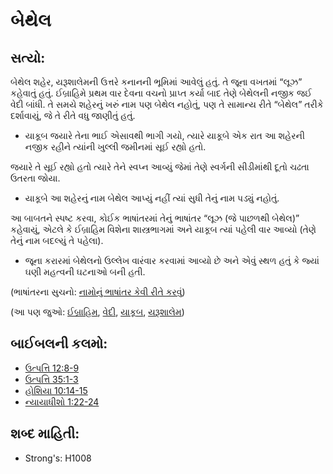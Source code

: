 # બેથેલ 

## સત્યો: 

બેથેલ શહેર, યરૂશાલેમની ઉત્તરે કનાનની ભૂમિમાં આવેલું હતું.
તે જૂના વખતમાં “લૂઝ” કહેવાતું હતું.
ઈબ્રાહિમે પ્રથમ વાર દેવના વચનો પ્રાપ્ત કર્યા બાદ તેણે બેથેલની નજીક જઈ વેદી બાંધી.
તે સમયે શહેરનું ખરું નામ પણ બેથેલ નહોતું, પણ તે સામાન્ય રીતે “બેથેલ” તરીકે દર્શાવાયું,  જે તે રીતે વધુ જાણીતું હતું.

* યાકૂબ જયારે તેના ભાઈ એસાવથી ભાગી ગયો, ત્યારે યાકૂબે એક રાત આ  શહેરની નજીક રહીને ત્યાંની ખુલ્લી જમીનમાં સૂઈ રહ્યો હતો.

જયારે તે સૂઈ રહ્યો હતો ત્યારે તેને સ્વપ્ન આવ્યું જેમાં તેણે સ્વર્ગની સીડીમાંથી દૂતો ચઢતા ઉતરતા જોયા.

* યાકૂબે આ શહેરનું નામ બેથેલ આપ્યું નહીં ત્યાં સુધી તેનું નામ પડ્યું નહોતું.

આ બાબતને સ્પષ્ટ કરવા, કોઈક ભાષાંતરમાં તેનું ભાષાંતર “લૂઝ (જે પાછળથી બેથેલ)” કહેવાયું, એટલે કે ઈબ્રાહિમ વિશેના શાસ્ત્રભાગમાં અને યાકૂબ ત્યાં પહેલી વાર આવ્યો (તેણે તેનું નામ બદલ્યું તે પહેલા).

* જૂના કરારમાં બેથેલનો ઉલ્લેખ વારંવાર કરવામાં આવ્યો છે અને એવું સ્થળ હતું કે જ્યાં ઘણી મહત્વની ઘટનાઓ બની હતી.

(ભાષાંતરના સુચનો: [નામોનું ભાષાંતર કેવી રીતે કરવું](rc://gu/ta/man/translate/translate-names))

(આ પણ જુઓ: [ઈબ્રાહિમ](../names/abraham.md), [વેદી](../kt/altar.md), [યાકૂબ](../names/jacob.md), [યરૂશાલેમ](../names/jerusalem.md))

## બાઈબલની કલમો: 

* [ઉત્પત્તિ 12:8-9](rc://gu/tn/help/gen/12/08)
* [ઉત્પત્તિ 35:1-3](rc://gu/tn/help/gen/35/01)
* [હોશિયા 10:14-15](rc://gu/tn/help/hos/10/14)
* [ન્યાયાધીશો 1:22-24](rc://gu/tn/help/jdg/01/22)

## શબ્દ માહિતી: 

* Strong's: H1008
